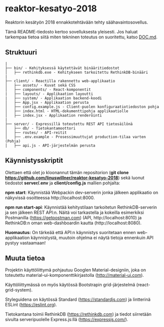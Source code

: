 # reaktor-kesatyo-2018

Reaktorin kesätyön 2018 ennakkotehtävään tehty säähavaintosovellus.

Tämä README-tiedosto kertoo sovelluksesta yleisesti. Jos haluat tarkempaa tietoa siitä miten tekninen toteutus on suoritettu, katso [DOC.md](DOC.md).

## Struktuuri

```
|
├── bin/ - Kehityksessä käytettävät binääritiedostot
│   ├── rethinkdb.exe - Kehitykseen tarkoitettu RethinkDB-binääri
|
├── client/ - Reactilla rakennettu web-applikaatio
│   ├── assets/ - Kuvat sekä CSS
│   ├── components/ - React-komponentit
|   ├── layouts/ - Applikaation layoutti
|   ├── system/ - Applikaation backend-koodi
│   ├── App.jsx - Applikaation perusta
│   ├── config.example.js - Client-puolen konfiguraatiotiedoston pohja
│   ├── index.html - HTML-dokumenttipohja applikaatiolle
│   ├── index.jsx - Applikaation renderöinti
|
├── server/ - Expressillä toteutettu REST API tietosäilönä
│   ├── db/ - Tietokantamoottori
│   ├── routes/ - API-reitit
│   ├── .env.example - Prosessimuuttujat production-tilaa varten (Pohja)
│   ├── api.js - API-järjestelmän perusta
```

## Käynnistysskriptit

Olettaen että olet jo kloonannut tämän repositorion (**git clone https://github.com/linuswillner/reaktor-kesatyo-2018**) sekä luonut tiedostot **server/.env** ja **client/config.js** mallien pohjalta:

**npm start**: Käynnistää Webpackin dev-serverin jonka jälkeen applikaatio on näkyvissä osoitteessa http://localhost:8000.

**npm run start-api**: Käynnistää kehitystilaan tarkoitetun RethinkDB-serverin ja sen jälkeen REST API:n. Näitä voi tarkastella ja kokeilla esimerkiksi Postmanilla (https://getpostman.com) (API, http://localhost:8010) ja RethinkDB:n oman web-dashboardin kautta (http://localhost:8080).

**Huomautus:** On tärkeää että API:n käynnistys suoritetaan ennen web-applikaation käynnistystä, muutoin ohjelma ei näytä tietoja ennenkuin API pystyy vastaamaan!

## Muuta tietoa

Projektin käyttöliittymä pohjautuu Googlen Material-designiin, joka on toteutettu material-ui-komponenttikirjastolla (http://material-ui.com).

Käyttöliittymässä on myös käytössä Bootstrapin grid-järjestelmä (react-grid-system).

Styleguidena on käytössä Standard (https://standardjs.com) ja lintterinä ESLint (https://eslint.org).

Tietokantana toimii RethinkDB (https://rethinkdb.com) ja tiedot siirretään sivulta serveripuolelle Express.js:llä (https://expressjs.com/).
